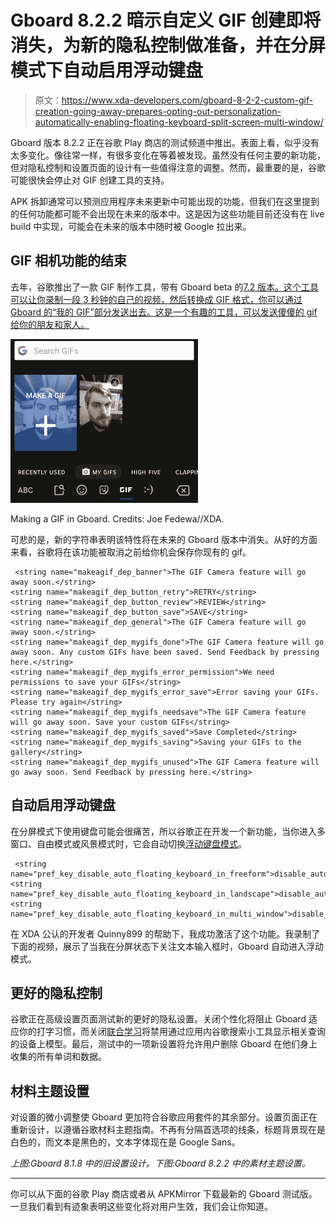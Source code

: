 # Gboard 8.2.2 暗示自定义 GIF 创建即将消失，为新的隐私控制做准备，并在分屏模式下自动启用浮动键盘

> 原文：<https://www.xda-developers.com/gboard-8-2-2-custom-gif-creation-going-away-prepares-opting-out-personalization-automatically-enabling-floating-keyboard-split-screen-multi-window/>

Gboard 版本 8.2.2 正在谷歌 Play 商店的测试频道中推出。表面上看，似乎没有太多变化。像往常一样，有很多变化在等着被发现。虽然没有任何主要的新功能，但对隐私控制和设置页面的设计有一些值得注意的调整。然而，最重要的是，谷歌可能很快会停止对 GIF 创建工具的支持。

APK 拆卸通常可以预测应用程序未来更新中可能出现的功能，但我们在这里提到的任何功能都可能不会出现在未来的版本中。这是因为这些功能目前还没有在 live build 中实现，可能会在未来的版本中随时被 Google 拉出来。

## GIF 相机功能的结束

去年，谷歌推出了一款 GIF 制作工具，带有 Gboard beta 的[7.2 版本。这个工具可以让你录制一段 3 秒钟的自己的视频，然后转换成 GIF 格式，你可以通过 Gboard 的“我的 GIF”部分发送出去。这是一个有趣的工具，可以发送傻傻的 gif 给你的朋友和家人。](https://www.xda-developers.com/gboard-gif-creation/)

 <picture>![](img/d0db90f6050c745929d7a4ef4f94ad0b.png)</picture> 

Making a GIF in Gboard. Credits: Joe Fedewa//XDA.

可悲的是，新的字符串表明该特性将在未来的 Gboard 版本中消失。从好的方面来看，谷歌将在该功能被取消之前给你机会保存你现有的 gif。

```
 <string name="makeagif_dep_banner">The GIF Camera feature will go away soon.</string>
<string name="makeagif_dep_button_retry">RETRY</string>
<string name="makeagif_dep_button_review">REVIEW</string>
<string name="makeagif_dep_button_save">SAVE</string>
<string name="makeagif_dep_general">The GIF Camera feature will go away soon.</string>
<string name="makeagif_dep_mygifs_done">The GIF Camera feature will go away soon. Any custom GIFs have been saved. Send Feedback by pressing here.</string>
<string name="makeagif_dep_mygifs_error_permission">We need permissions to save your GIFs</string>
<string name="makeagif_dep_mygifs_error_save">Error saving your GIFs. Please try again</string>
<string name="makeagif_dep_mygifs_needsave">The GIF Camera feature will go away soon. Save your custom GIFs</string>
<string name="makeagif_dep_mygifs_saved">Save Completed</string>
<string name="makeagif_dep_mygifs_saving">Saving your GIFs to the gallery</string>
<string name="makeagif_dep_mygifs_unused">The GIF Camera feature will go away soon. Send Feedback by pressing here.</string> 
```

## 自动启用浮动键盘

在分屏模式下使用键盘可能会很痛苦，所以谷歌正在开发一个新功能，当你进入多窗口、自由模式或风景模式时，它会自动切换[浮动键盘模式](https://www.xda-developers.com/gboard-android-floating-keyboard-mode/)。

```
 <string name="pref_key_disable_auto_floating_keyboard_in_freeform">disable_auto_floating_keyboard_in_freeform</string>
<string name="pref_key_disable_auto_floating_keyboard_in_landscape">disable_auto_floating_keyboard_in_landscape</string>
<string name="pref_key_disable_auto_floating_keyboard_in_multi_window">disable_auto_floating_keyboard_in_multi_window</string> 
```

在 XDA 公认的开发者 Quinny899 的帮助下，我成功激活了这个功能。我录制了下面的视频，展示了当我在分屏状态下关注文本输入框时，Gboard 自动进入浮动模式。

## 更好的隐私控制

谷歌正在高级设置页面测试新的更好的隐私设置。关闭个性化将阻止 Gboard 适应你的打字习惯，而关闭[联合学习](https://ai.googleblog.com/2017/04/federated-learning-collaborative.html)将禁用通过应用内谷歌搜索小工具显示相关查询的设备上模型。最后，测试中的一项新设置将允许用户删除 Gboard 在他们身上收集的所有单词和数据。

## 材料主题设置

对设置的微小调整使 Gboard 更加符合谷歌应用套件的其余部分。设置页面正在重新设计，以遵循谷歌材料主题指南。不再有分隔首选项的线条，标题背景现在是白色的，而文本是黑色的，文本字体现在是 Google Sans。

*上图:Gboard 8.1.8 中的旧设置设计。下图:Gboard 8.2.2 中的素材主题设置。*

* * *

你可以从下面的谷歌 Play 商店或者从 APKMirror 下载最新的 Gboard 测试版。一旦我们看到有迹象表明这些变化将对用户生效，我们会让你知道。